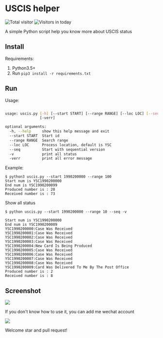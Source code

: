 # USCIS helper

![Total visitor](https://visitor-count-badge.herokuapp.com/total.svg?repo_id=cczhong11.uscis)
![Visitors in today](https://visitor-count-badge.herokuapp.com/today.svg?repo_id=cczhong11.uscis)

A simple Python script help you know more about USCIS status

## Install 

Requirements:

1. Python3.5+
2. Run `pip3 install -r requirements.txt`


## Run

Usage:

```bash

usage: uscis.py [-h] [--start START] [--range RANGE] [--loc LOC] [--seq] [-v]
                [-verr]

optional arguments:
  -h, --help     show this help message and exit
  --start START  Start id
  --range RANGE  Search range
  --loc LOC      Process location, default is YSC
  --seq          Start with sequential version
  -v             print all status
  -verr          print all error message


```

Example:

```
$ python3 uscis.py --start 1990200000 --range 100 
Start num is YSC1990200000
End num is YSC1990200099
Produced number is : 20
Received number is : 73

```

Show all status

```
$ python uscis.py --start 1990200000 --range 10 --seq -v 

Start num is YSC1990200000
End num is YSC1990200009
YSC1990200000:Case Was Received
YSC1990200001:Case Was Received
YSC1990200002:Case Was Received
YSC1990200003:Case Was Received
YSC1990200004:New Card Is Being Produced
YSC1990200005:Case Was Received
YSC1990200006:Case Was Received
YSC1990200007:Case Was Received
YSC1990200008:Case Was Received
YSC1990200009:Card Was Delivered To Me By The Post Office
Produced number is : 2
Received number is : 8

```

## Screenshot

![](screenshot.png)


If you don't know how to use it, you can add me wechat account

![](https://tczimg.s3.amazonaws.com/wechat.png)


Welcome star and pull request!
